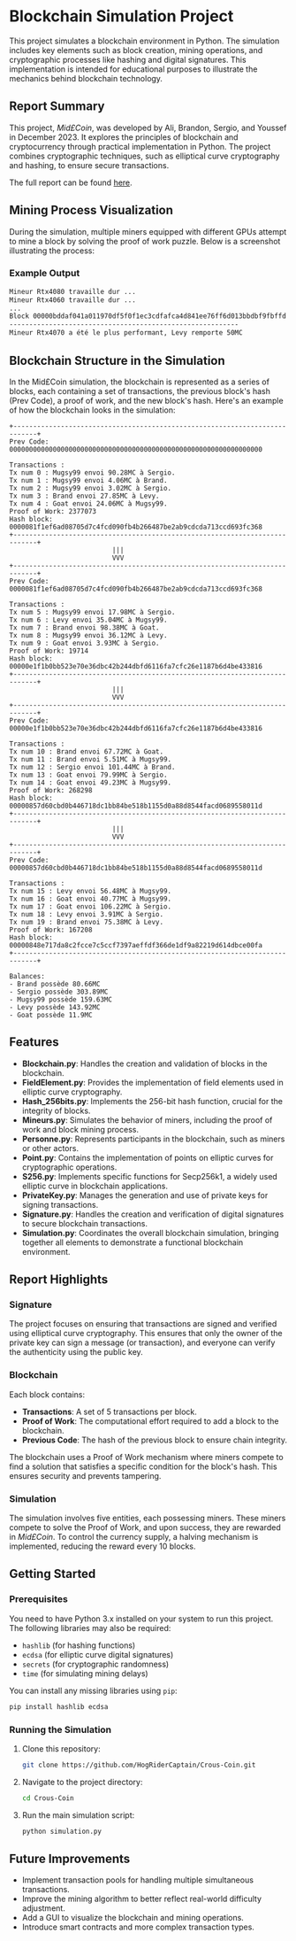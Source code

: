 
# Blockchain Simulation Project

This project simulates a blockchain environment in Python. The simulation includes key elements such as block creation, mining operations, and cryptographic processes like hashing and digital signatures. This implementation is intended for educational purposes to illustrate the mechanics behind blockchain technology.

## Report Summary

This project, *Mid£Coin*, was developed by Ali, Brandon, Sergio, and Youssef in December 2023. It explores the principles of blockchain and cryptocurrency through practical implementation in Python. The project combines cryptographic techniques, such as elliptical curve cryptography and hashing, to ensure secure transactions.

The full report can be found [here](MC_officiel.pdf).

## Mining Process Visualization

During the simulation, multiple miners equipped with different GPUs attempt to mine a block by solving the proof of work puzzle. Below is a screenshot illustrating the process:


### Example Output

```bash
Mineur Rtx4080 travaille dur ...
Mineur Rtx4060 travaille dur ...
...
Block 00000bddaf041a011970df5f0f1ec3cdfafca4d841ee76ff6d013bbdbf9fbffd
----------------------------------------------------------
Mineur Rtx4070 a été le plus performant, Levy remporte 50MC
```

## Blockchain Structure in the Simulation

In the Mid£Coin simulation, the blockchain is represented as a series of blocks, each containing a set of transactions, the previous block's hash (Prev Code), a proof of work, and the new block's hash. Here's an example of how the blockchain looks in the simulation:

```
+----------------------------------------------------------------------------+
Prev Code: 0000000000000000000000000000000000000000000000000000000000000000 

Transactions : 
Tx num 0 : Mugsy99 envoi 90.28MC à Sergio.
Tx num 1 : Mugsy99 envoi 4.06MC à Brand.
Tx num 2 : Mugsy99 envoi 3.02MC à Sergio.
Tx num 3 : Brand envoi 27.85MC à Levy.
Tx num 4 : Goat envoi 24.06MC à Mugsy99.
Proof of Work: 2377073
Hash block: 0000081f1ef6ad08705d7c4fcd090fb4b266487be2ab9cdcda713ccd693fc368
+----------------------------------------------------------------------------+
                          ||| 
                          VVV
+----------------------------------------------------------------------------+
Prev Code: 0000081f1ef6ad08705d7c4fcd090fb4b266487be2ab9cdcda713ccd693fc368 

Transactions : 
Tx num 5 : Mugsy99 envoi 17.98MC à Sergio.
Tx num 6 : Levy envoi 35.04MC à Mugsy99.
Tx num 7 : Brand envoi 98.38MC à Goat.
Tx num 8 : Mugsy99 envoi 36.12MC à Levy.
Tx num 9 : Goat envoi 3.93MC à Sergio.
Proof of Work: 19714
Hash block: 00000e1f1b0bb523e70e36dbc42b244dbfd6116fa7cfc26e1187b6d4be433816
+----------------------------------------------------------------------------+
                          ||| 
                          VVV
+----------------------------------------------------------------------------+
Prev Code: 00000e1f1b0bb523e70e36dbc42b244dbfd6116fa7cfc26e1187b6d4be433816 

Transactions : 
Tx num 10 : Brand envoi 67.72MC à Goat.
Tx num 11 : Brand envoi 5.51MC à Mugsy99.
Tx num 12 : Sergio envoi 101.44MC à Brand.
Tx num 13 : Goat envoi 79.99MC à Sergio.
Tx num 14 : Goat envoi 49.23MC à Mugsy99.
Proof of Work: 268298
Hash block: 00000857d60cbd0b446718dc1bb84be518b1155d0a88d8544facd0689558011d
+----------------------------------------------------------------------------+
                          ||| 
                          VVV
+----------------------------------------------------------------------------+
Prev Code: 00000857d60cbd0b446718dc1bb84be518b1155d0a88d8544facd0689558011d 

Transactions : 
Tx num 15 : Levy envoi 56.48MC à Mugsy99.
Tx num 16 : Goat envoi 40.77MC à Mugsy99.
Tx num 17 : Goat envoi 106.22MC à Sergio.
Tx num 18 : Levy envoi 3.91MC à Sergio.
Tx num 19 : Brand envoi 75.38MC à Levy.
Proof of Work: 167208
Hash block: 00000848e717da8c2fcce7c5ccf7397aeffdf366de1df9a82219d614dbce00fa
+----------------------------------------------------------------------------+

Balances:
- Brand possède 80.66MC
- Sergio possède 303.89MC
- Mugsy99 possède 159.63MC
- Levy possède 143.92MC
- Goat possède 11.9MC
```

## Features

- **Blockchain.py**: Handles the creation and validation of blocks in the blockchain.
- **FieldElement.py**: Provides the implementation of field elements used in elliptic curve cryptography.
- **Hash_256bits.py**: Implements the 256-bit hash function, crucial for the integrity of blocks.
- **Mineurs.py**: Simulates the behavior of miners, including the proof of work and block mining process.
- **Personne.py**: Represents participants in the blockchain, such as miners or other actors.
- **Point.py**: Contains the implementation of points on elliptic curves for cryptographic operations.
- **S256.py**: Implements specific functions for Secp256k1, a widely used elliptic curve in blockchain applications.
- **PrivateKey.py**: Manages the generation and use of private keys for signing transactions.
- **Signature.py**: Handles the creation and verification of digital signatures to secure blockchain transactions.
- **Simulation.py**: Coordinates the overall blockchain simulation, bringing together all elements to demonstrate a functional blockchain environment.

## Report Highlights

### Signature

The project focuses on ensuring that transactions are signed and verified using elliptical curve cryptography. This ensures that only the owner of the private key can sign a message (or transaction), and everyone can verify the authenticity using the public key.

### Blockchain

Each block contains:
- **Transactions**: A set of 5 transactions per block.
- **Proof of Work**: The computational effort required to add a block to the blockchain.
- **Previous Code**: The hash of the previous block to ensure chain integrity.

The blockchain uses a Proof of Work mechanism where miners compete to find a solution that satisfies a specific condition for the block's hash. This ensures security and prevents tampering.

### Simulation

The simulation involves five entities, each possessing miners. These miners compete to solve the Proof of Work, and upon success, they are rewarded in *Mid£Coin*. To control the currency supply, a halving mechanism is implemented, reducing the reward every 10 blocks.

## Getting Started

### Prerequisites

You need to have Python 3.x installed on your system to run this project. The following libraries may also be required:
- `hashlib` (for hashing functions)
- `ecdsa` (for elliptic curve digital signatures)
- `secrets` (for cryptographic randomness)
- `time` (for simulating mining delays)

You can install any missing libraries using `pip`:
```bash
pip install hashlib ecdsa
```

### Running the Simulation

1. Clone this repository:
    ```bash
    git clone https://github.com/HogRiderCaptain/Crous-Coin.git
    ```
2. Navigate to the project directory:
    ```bash
    cd Crous-Coin
    ```
3. Run the main simulation script:
    ```bash
    python simulation.py
    ```

## Future Improvements

- Implement transaction pools for handling multiple simultaneous transactions.
- Improve the mining algorithm to better reflect real-world difficulty adjustment.
- Add a GUI to visualize the blockchain and mining operations.
- Introduce smart contracts and more complex transaction types.


